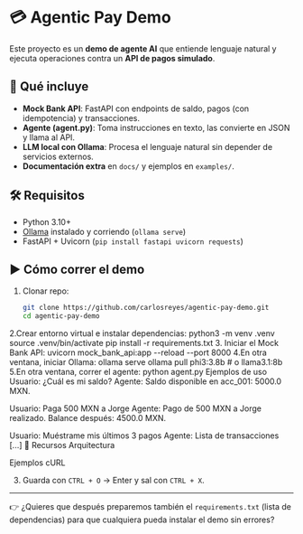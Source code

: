 # 💳 Agentic Pay Demo

Este proyecto es un **demo de agente AI** que entiende lenguaje natural y ejecuta operaciones contra un **API de pagos simulado**.

## 🚀 Qué incluye
- **Mock Bank API**: FastAPI con endpoints de saldo, pagos (con idempotencia) y transacciones.
- **Agente (agent.py)**: Toma instrucciones en texto, las convierte en JSON y llama al API.
- **LLM local con Ollama**: Procesa el lenguaje natural sin depender de servicios externos.
- **Documentación extra** en `docs/` y ejemplos en `examples/`.

## 🛠️ Requisitos
- Python 3.10+
- [Ollama](https://ollama.ai) instalado y corriendo (`ollama serve`)
- FastAPI + Uvicorn (`pip install fastapi uvicorn requests`)

## ▶️ Cómo correr el demo

1. Clonar repo:
   ```bash
   git clone https://github.com/carlosreyes/agentic-pay-demo.git
   cd agentic-pay-demo

2.Crear entorno virtual e instalar dependencias:
python3 -m venv .venv
source .venv/bin/activate
pip install -r requirements.txt
3. Iniciar el Mock Bank API:
uvicorn mock_bank_api:app --reload --port 8000
4.En otra ventana, iniciar Ollama:
ollama serve
ollama pull phi3:3.8b   # o llama3.1:8b
5.En otra ventana, correr el agente:
python agent.py
Ejemplos de uso
Usuario: ¿Cuál es mi saldo?
Agente: Saldo disponible en acc_001: 5000.0 MXN.

Usuario: Paga 500 MXN a Jorge
Agente: Pago de 500 MXN a Jorge realizado. Balance después: 4500.0 MXN.

Usuario: Muéstrame mis últimos 3 pagos
Agente: Lista de transacciones [...]
📂 Recursos
Arquitectura

Ejemplos cURL

3. Guarda con `CTRL + O` → Enter y sal con `CTRL + X`.

---

👉 ¿Quieres que después preparemos también el `requirements.txt` (lista de dependencias) para que cualquiera pueda instalar el demo sin errores?

